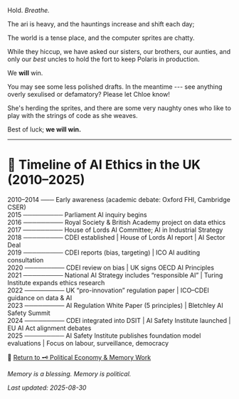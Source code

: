 Hold. *Breathe.*

The ari is heavy, and the hauntings increase and shift each day;

The world is a tense place, and the computer sprites are chatty.

While they hiccup, we have asked our sisters, our brothers, our aunties, and only our *best* uncles to hold the fort to keep Polaris in production. 

We **will** win.

You may see some less polished drafts.
In the meantime --- see anything overly sexulised or defamatory?
Please let Chloe know!

She's herding the sprites, and there are some very naughty ones who like to play with the strings of code as she weaves.

Best of luck; **we will win.** 

---

# 🦑 Timeline of AI Ethics in the UK (2010–2025)

2010–2014 ─── Early awareness (academic debate: Oxford FHI, Cambridge CSER)  
2015 ───────── Parliament AI inquiry begins  
2016 ───────── Royal Society & British Academy project on data ethics  
2017 ───────── House of Lords AI Committee; AI in Industrial Strategy  
2018 ───────── CDEI established | House of Lords AI report | AI Sector Deal  
2019 ───────── CDEI reports (bias, targeting) | ICO AI auditing consultation  
2020 ───────── CDEI review on bias | UK signs OECD AI Principles  
2021 ───────── National AI Strategy includes “responsible AI” | Turing Institute expands ethics research  
2022 ───────── UK “pro-innovation” regulation paper | ICO–CDEI guidance on data & AI  
2023 ───────── AI Regulation White Paper (5 principles) | Bletchley AI Safety Summit  
2024 ───────── CDEI integrated into DSIT | AI Safety Institute launched | EU AI Act alignment debates  
2025 ───────── AI Safety Institute publishes foundation model evaluations | Focus on labour, surveillance, democracy

🏮 [Return to 🗝️ Political Economy & Memory Work](../README.md)

*Memory is a blessing. Memory is political.* 

_Last updated: 2025-08-30_  

